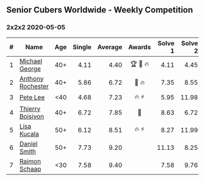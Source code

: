 ## Senior Cubers Worldwide - Weekly Competition
### 2x2x2 2020-05-05

| # | Name | Age | Single | Average | Awards | Solve 1 | Solve 2 | Solve 3 | Solve 4 | Solve 5 | Video |
| :--: | -- | :--: | --: | --: | :--: | --: | --: | --: | --: | --: | :-- |
| 1 | [Michael George](../../persons/michael_george.md) | 40+ | 4.11 | 4.40 | 🏆 🥇 🔥 | 4.11 | 4.45 | 4.54 | 4.20 | 5.04 | [Link](https://www.facebook.com/events/3313106775587396/permalink/3315206338710773/) |
| 2 | [Anthony Rochester](../../persons/anthony_rochester.md) | 40+ | 5.86 | 6.72 | 🥈 🔥 | 7.35 | 8.55 | 5.86 | 5.86 | 6.96 | [Link](https://www.facebook.com/events/3313106775587396/permalink/3313878432176897/) |
| 3 | [Pete Lee](../../persons/pete_lee.md) | <40 | 4.68 | 7.23 | 🔥 ⚡ | 5.95 | 11.98 | 4.68 | 6.76 | 9.00 | [Link](https://www.facebook.com/events/3313106775587396/permalink/3316052955292778/) |
| 4 | [Thierry Boisivon](../../persons/thierry_boisivon.md) | 40+ | 6.72 | 7.85 | 🥉 | 8.63 | 6.72 | 7.06 | 7.86 | 8.71 | [Link](https://www.facebook.com/events/3313106775587396/permalink/3314504292114311/) |
| 5 | [Lisa Kucala](../../persons/lisa_kucala.md) | 50+ | 6.12 | 8.51 | 🔥 ⚡ | 8.27 | 11.99 | 6.12 | 10.76 | 6.51 | [Link](https://www.facebook.com/events/3313106775587396/permalink/3317182431846497/) |
| 6 | [Daniel Smith](../../persons/daniel_smith.md) | 50+ | 7.73 | 9.20 |  | 11.13 | 8.25 | 8.72 | 10.64 | 7.73 | [Link](https://www.facebook.com/events/3313106775587396/permalink/3317956148435792/) |
| 7 | [Raimon Schaap](../../persons/raimon_schaap.md) | <30 | 7.58 | 9.40 |  | 7.58 | 9.76 | 19.49 | 10.25 | 8.19 | [Link](https://www.facebook.com/events/3313106775587396/permalink/3313165078914899/) |

<!-- Global site tag (gtag.js) - Google Analytics -->
<script async src="https://www.googletagmanager.com/gtag/js?id=UA-86348435-3"></script>
<script>window.dataLayer = window.dataLayer || []; function gtag() {dataLayer.push(arguments);} gtag('js', new Date()); gtag('config', 'UA-86348435-3');</script>
